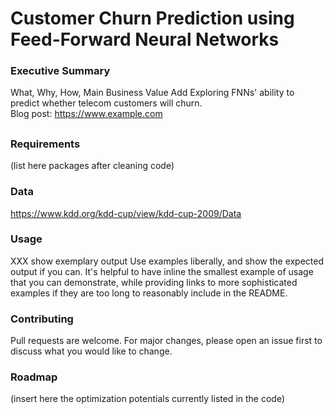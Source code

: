 # Customer Churn Prediction using Feed-Forward Neural Networks
### Executive Summary
What, Why, How, Main Business Value Add
Exploring FNNs' ability to predict whether telecom customers will churn.  
Blog post: https://www.example.com

##
### Requirements
(list here packages after cleaning code)

### Data
https://www.kdd.org/kdd-cup/view/kdd-cup-2009/Data

### Usage
XXX show exemplary output
Use examples liberally, and show the expected output if you can. It's helpful to have inline the smallest example of usage that you can demonstrate, while providing links to more sophisticated examples if they are too long to reasonably include in the README.

### Contributing
Pull requests are welcome. For major changes, please open an issue first to discuss what you would like to change.

### Roadmap
(insert here the optimization potentials currently listed in the code)
